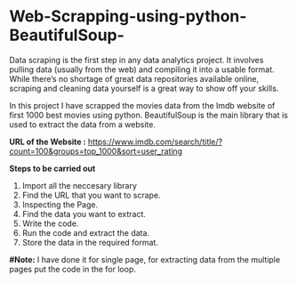 # Web-Scrapping-using-python-BeautifulSoup-
Data scraping is the first step in any data analytics project. It involves pulling data (usually from the web) and compiling it into a usable format. While there’s no shortage of great data repositories available online, scraping and cleaning data yourself is a great way to show off your skills.

In this project I have scrapped the movies data from the Imdb website of first 1000 best movies using python.
BeautifulSoup is the main library that is used to extract the data from a website.

**URL of the Website :** https://www.imdb.com/search/title/?count=100&groups=top_1000&sort=user_rating

**Steps to be carried out**
1. Import all the neccesary library 
2. Find the URL that you want to scrape.
3. Inspecting the Page.
4. Find the data you want to extract.
5. Write the code.
6. Run the code and extract the data.
7. Store the data in the required format.


**#Note:** I have done it for single page, for extracting data from the multiple pages put the code in the for loop.
